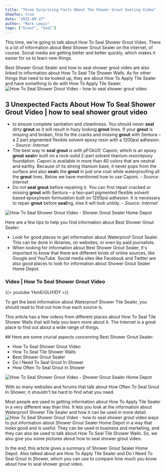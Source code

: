 ```yaml
---
title: "Three Surprising Facts About The Shower Grout Sealing Video"
ShowToc: true 
date: "2022-09-27"
author: "Mark Lewis" 
tags: ["Grout", "Seal"]
---
```


	
This time, we're going to talk about How To Seal Shower Grout Video. There is a lot of information about Best Shower Grout Sealer on the internet, of course. Social media are getting better and better quickly, which makes it easier for us to learn new things.

Best Shower Grout Sealer and how to seal shower grout video are also linked to information about How To Seal Tile Shower Walls. As for other things that need to be looked up, they are about How To Apply Tile Sealer and have something to do with How To Apply Tile Sealer.
<img loading="lazy" src="https://www.twin-pregnancy-and-beyond.com/images/tandem-nursing-photo-21268449.jpg" onerror="this.onerror=null;this.src='https://blogger.googleusercontent.com/img/a/AVvXsEhe7F7TRXHtjiKvHb5vS7DmnxvpHiDyoYyYvm1nHB3Qp2_w3BnM6A2eq4v7FYxCC9bfZt3a9vIMtAYEKUiaDQbHMg-ViyGmRIj39MLp0bGFfgfYw1Dc9q_H-T0wiTm3l0Uq42dETrN9eC8aGJ9_IORZsxST1AcLR7np1koOfcc7tnHa4S8Mwz_xD9d0=s16000';" alt="How To Seal Shower Grout Video - how to seal shower grout video" >

## 3 Unexpected Facts About How To Seal Shower Grout Video | how to seal shower grout video
-   to ensure complete sanitation and cleanliness. You should never **seal** dirty **grout** as it will result in hazy looking **grout** lines. If your **grout** is missing and broken, first fix the cracks and missing **grout** with Sentura – a 2 part pigmented flexible solvent epoxy resin with a 1200psi adhesion. - <cite>Source: Internet</cite>
-   The best way to **seal** **grout** is with pFOkUS’ Caponi, which is an epoxy **grout** **seal**er built on a rock-solid 2-part solvent titanium resin/epoxy foundation. Caponi is available in more than 40 colors that are neutral and earthy. Because of its strong titanium base, it never pops from the surface and also **seal**s the **grout** in just one coat while waterproofing all the **grout** lines. Below we have mentioned how to use Caponi. - <cite>Source: Internet</cite>
-   Do not **seal** **grout** before repairing it. You can first repair cracked or missing **grout** with Sentura – a two-part pigmented flexible solvent based epoxy/resin formulation built on 1200psi adhesion. It is necessary to repair **grout** before **seal**ing, else it will look untidy. - <cite>Source: Internet</cite>


<img loading="lazy" src="http://i.ytimg.com/vi/AbeD1CoJm2U/maxresdefault.jpg" onerror="this.onerror=null;this.src='https://blogger.googleusercontent.com/img/a/AVvXsEhe7F7TRXHtjiKvHb5vS7DmnxvpHiDyoYyYvm1nHB3Qp2_w3BnM6A2eq4v7FYxCC9bfZt3a9vIMtAYEKUiaDQbHMg-ViyGmRIj39MLp0bGFfgfYw1Dc9q_H-T0wiTm3l0Uq42dETrN9eC8aGJ9_IORZsxST1AcLR7np1koOfcc7tnHa4S8Mwz_xD9d0=s16000';" alt="How To Seal Shower Grout Video - Shower Grout Sealer Home Depot" >

Here are a few tips to help you find information about Best Shower Grout Sealer:
- Look for good places to get information about Waterproof Grout Sealer. This can be done in libraries, on websites, or even by paid journalists.
- When looking for information about Best Shower Grout Sealer, it's important to know that there are different kinds of online sources, like Google and YouTube. Social media sites like Facebook and Twitter are also good places to look for information about Shower Grout Sealer Home Depot.

### Video | How To Seal Shower Grout Video
{{< youtube YkmErGLH1DY >}} 

To get the best information about Waterproof Shower Tile Sealer, you should read to find out how true each source is.

This article has a few videos from different places about How To Seal Tile Shower Walls that will help you learn more about it. The Internet is a great place to find out about a wide range of things.
<script async="async" data-cfasync="false" src="//normallydemandedalter.com/fe63df3c5408708b15d8dc3d9b206b31/invoke.js"></script>
<div id="container-fe63df3c5408708b15d8dc3d9b206b31"></div>
## Here are some crucial aspects concerning Best Shower Grout Sealer:

- How To Seal Shower Grout Video
- How To Seal Tile Shower Walls
- Best Shower Grout Sealer
- Do I Need To Seal Grout In Shower
- How Often To Seal Grout In Shower

 <img loading="lazy" src="http://www.twin-pregnancy-and-beyond.com/images/twin-boys-ultrasound-14-weeks-3-days-21267943.jpg" onerror="this.onerror=null;this.src='https://blogger.googleusercontent.com/img/a/AVvXsEhe7F7TRXHtjiKvHb5vS7DmnxvpHiDyoYyYvm1nHB3Qp2_w3BnM6A2eq4v7FYxCC9bfZt3a9vIMtAYEKUiaDQbHMg-ViyGmRIj39MLp0bGFfgfYw1Dc9q_H-T0wiTm3l0Uq42dETrN9eC8aGJ9_IORZsxST1AcLR7np1koOfcc7tnHa4S8Mwz_xD9d0=s16000';" alt="How To Seal Shower Grout Video - Shower Grout Sealer Home Depot" >

With so many websites and forums that talk about How Often To Seal Grout In Shower, it shouldn't be hard to find what you need.

Most people are used to getting information about How To Apply Tile Sealer in a very different way than this. It lets you look at the information about Waterproof Shower Tile Sealer and how it can be used in more detail.
<img loading="lazy" src="http://media.architecturaldigest.com/photos/56cb4070c24def640c1bbc25/master/pass/heath-ceramics-bathroom-tile-design-03.jpg" onerror="this.onerror=null;this.src='https://blogger.googleusercontent.com/img/a/AVvXsEhe7F7TRXHtjiKvHb5vS7DmnxvpHiDyoYyYvm1nHB3Qp2_w3BnM6A2eq4v7FYxCC9bfZt3a9vIMtAYEKUiaDQbHMg-ViyGmRIj39MLp0bGFfgfYw1Dc9q_H-T0wiTm3l0Uq42dETrN9eC8aGJ9_IORZsxST1AcLR7np1koOfcc7tnHa4S8Mwz_xD9d0=s16000';" alt="How To Seal Shower Grout Video - how to seal shower grout video" >
ways to put information about Shower Grout Sealer Home Depot in a way that looks good and is useful. They can be used in business and marketing, and they can also be used to talk about How To Seal Tile Shower Walls. So, we also give you some pictures about how to seal shower grout video.

In the end, this article gives a summary of Shower Grout Sealer Home Depot. Also talked about are How To Apply Tile Sealer and Do I Need To Seal Grout In Shower, which you can use to compare how much you know about how to seal shower grout video.
	
	
	
	

